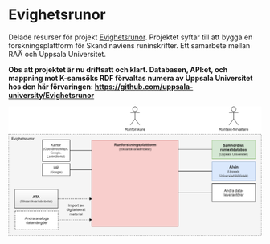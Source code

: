 # Evighetsrunor
Delade resurser för projekt [Evighetsrunor](https://www.raa.se/kulturarv/runor-och-runstenar/projektet-evighetsrunor/). Projektet syftar till att bygga en forskningsplattform för Skandinaviens runinskrifter. Ett samarbete mellan RAÄ och Uppsala Universitet. 

**Obs att projektet är nu driftsatt och klart. Databasen, API:et, och mappning mot K-samsöks RDF förvaltas numera av Uppsala Universitet hos den här förvaringen: <https://github.com/uppsala-university/Evighetsrunor>**

![alt text](https://github.com/riksantikvarieambetet/Evighetsrunor/blob/master/evighetsrunor.png "Översikt runforskningsplattformen")

